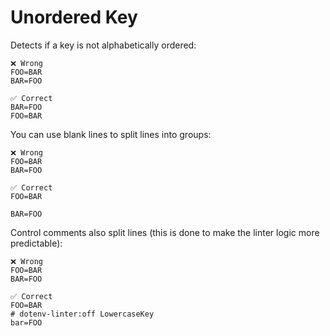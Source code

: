 # Unordered Key

Detects if a key is not alphabetically ordered:

```env
❌ Wrong
FOO=BAR
BAR=FOO

✅ Correct
BAR=FOO
FOO=BAR
```

You can use blank lines to split lines into groups:

```env
❌ Wrong
FOO=BAR
BAR=FOO

✅ Correct
FOO=BAR

BAR=FOO
```

Control comments also split lines (this is done to make the linter logic more predictable):

```env
❌ Wrong
FOO=BAR
BAR=FOO

✅ Correct 
FOO=BAR
# dotenv-linter:off LowercaseKey
bar=FOO
```
